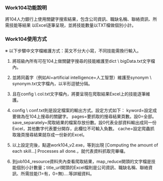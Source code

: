 ### Work104功能說明
將104人力銀行上使用關鍵字搜索結果，包含公司資訊、職缺名稱、聯絡資訊、所需技能等結果
以Excel逐筆呈現，並將技能數量以TXT檔做個別小計。

### Work104使用方式

※	以下步驟中文字檔維護方式：英文不分大小寫，不同技能需換行輸入。

1.	將班級內所有可在104上做關鍵字搜尋的技能維護至dict \ bigData.txt文字檔內。

2.	並將同義字（例如AI=artificial intelligence=人工智慧）維護至synonym \ synonym.txt文字檔內，以半形逗號分隔。

3.	且在config \ col.txt文字檔內，將要呈現在爬取結果Excel上的技能逐筆維護。

4.	config \ conf.txt則是設定檔案的輸出方式。設定方式如下：
kyword=設定成要做為在104上搜尋的關鍵字。
pages=要抓取的搜尋結果頁數。設0=全部。
save_separately=爬取結果的檔案存放份數。設0代表全部資料輸出成同一份Excel，其他數字代表要分開存，此欄位不可輸入負數。
cache=設定爬蟲抓取幾頁搜尋結果就存成一份新的Excel。

5.	以上設定完後，點選work104_v2.exe，等到出現
[Computing the amount of each skill...]
Processes all done.，就代表資料抓取完畢囉。

6.	到job104_resource資料夾內查看爬取結果，map_reduce開頭的文字檔是技能個別小計數量；title_url開頭的Excel檔則是公司資訊、職缺名稱、聯絡資訊、所需技能(1=有，0=無)….等詳細資料。
